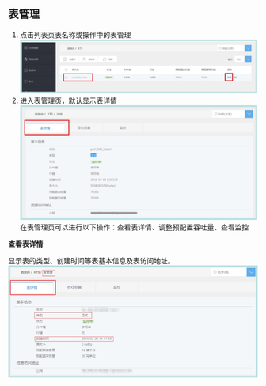 ## 表管理

1. 点击列表页表名称或操作中的表管理
![表管理](bgl1.jpg)
2. 进入表管理页，默认显示表详情 
![表管理](bgl2.jpg) 
 在表管理页可以进行以下操作：查看表详情、调整预配置吞吐量、查看监控

**查看表详情**

显示表的类型、创建时间等表基本信息及表访问地址。
![查看表详情](ckbxq.jpg)

